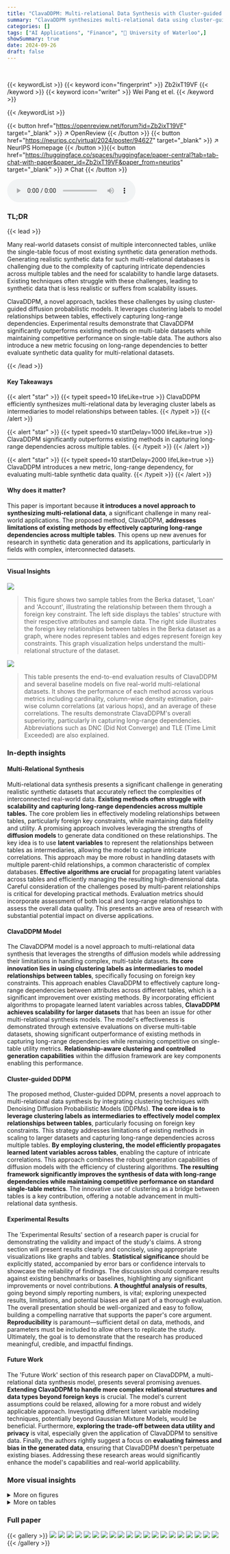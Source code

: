 ```yaml
---
title: "ClavaDDPM: Multi-relational Data Synthesis with Cluster-guided Diffusion Models"
summary: "ClavaDDPM synthesizes multi-relational data using cluster-guided diffusion models, efficiently capturing long-range dependencies and outperforming existing methods."
categories: []
tags: ["AI Applications", "Finance", "🏢 University of Waterloo",]
showSummary: true
date: 2024-09-26
draft: false
---
```


<br>

{{< keywordList >}}
{{< keyword icon="fingerprint" >}} Zb2ixT19VF {{< /keyword >}}
{{< keyword icon="writer" >}} Wei Pang et el. {{< /keyword >}}
 
{{< /keywordList >}}

{{< button href="https://openreview.net/forum?id=Zb2ixT19VF" target="_blank" >}}
↗ OpenReview
{{< /button >}}
{{< button href="https://neurips.cc/virtual/2024/poster/94627" target="_blank" >}}
↗ NeurIPS Homepage
{{< /button >}}{{< button href="https://huggingface.co/spaces/huggingface/paper-central?tab=tab-chat-with-paper&paper_id=Zb2ixT19VF&paper_from=neurips" target="_blank" >}}
↗ Chat
{{< /button >}}



<audio controls>
    <source src="https://ai-paper-reviewer.com/Zb2ixT19VF/podcast.wav" type="audio/wav">
    Your browser does not support the audio element.
</audio>


### TL;DR


{{< lead >}}

Many real-world datasets consist of multiple interconnected tables, unlike the single-table focus of most existing synthetic data generation methods.  Generating realistic synthetic data for such multi-relational databases is challenging due to the complexity of capturing intricate dependencies across multiple tables and the need for scalability to handle large datasets.  Existing techniques often struggle with these challenges, leading to synthetic data that is less realistic or suffers from scalability issues.

ClavaDDPM, a novel approach, tackles these challenges by using cluster-guided diffusion probabilistic models.  It leverages clustering labels to model relationships between tables, effectively capturing long-range dependencies.  Experimental results demonstrate that ClavaDDPM significantly outperforms existing methods on multi-table datasets while maintaining competitive performance on single-table data.  The authors also introduce a new metric focusing on long-range dependencies to better evaluate synthetic data quality for multi-relational datasets.

{{< /lead >}}


#### Key Takeaways

{{< alert "star" >}}
{{< typeit speed=10 lifeLike=true >}} ClavaDDPM efficiently synthesizes multi-relational data by leveraging cluster labels as intermediaries to model relationships between tables. {{< /typeit >}}
{{< /alert >}}

{{< alert "star" >}}
{{< typeit speed=10 startDelay=1000 lifeLike=true >}} ClavaDDPM significantly outperforms existing methods in capturing long-range dependencies across multiple tables. {{< /typeit >}}
{{< /alert >}}

{{< alert "star" >}}
{{< typeit speed=10 startDelay=2000 lifeLike=true >}} ClavaDDPM introduces a new metric, long-range dependency, for evaluating multi-table synthetic data quality. {{< /typeit >}}
{{< /alert >}}

#### Why does it matter?
This paper is important because **it introduces a novel approach to synthesizing multi-relational data**, a significant challenge in many real-world applications.  The proposed method, ClavaDDPM, **addresses limitations of existing methods by effectively capturing long-range dependencies across multiple tables**. This opens up new avenues for research in synthetic data generation and its applications, particularly in fields with complex, interconnected datasets.

------
#### Visual Insights



![](https://ai-paper-reviewer.com/Zb2ixT19VF/figures_2_1.jpg)

> This figure shows two sample tables from the Berka dataset, 'Loan' and 'Account', illustrating the relationship between them through a foreign key constraint.  The left side displays the tables' structure with their respective attributes and sample data. The right side illustrates the foreign key relationships between tables in the Berka dataset as a graph, where nodes represent tables and edges represent foreign key constraints. This graph visualization helps understand the multi-relational structure of the dataset.





![](https://ai-paper-reviewer.com/Zb2ixT19VF/tables_8_1.jpg)

> This table presents the end-to-end evaluation results of ClavaDDPM and several baseline models on five real-world multi-relational datasets.  It shows the performance of each method across various metrics including cardinality, column-wise density estimation, pair-wise column correlations (at various hops), and an average of these correlations.  The results demonstrate ClavaDDPM's overall superiority, particularly in capturing long-range dependencies.  Abbreviations such as DNC (Did Not Converge) and TLE (Time Limit Exceeded) are also explained.





### In-depth insights


#### Multi-Relational Synthesis
Multi-relational data synthesis presents a significant challenge in generating realistic synthetic datasets that accurately reflect the complexities of interconnected real-world data.  **Existing methods often struggle with scalability and capturing long-range dependencies across multiple tables.**  The core problem lies in effectively modeling relationships between tables, particularly foreign key constraints, while maintaining data fidelity and utility.  A promising approach involves leveraging the strengths of **diffusion models** to generate data conditioned on these relationships. The key idea is to use **latent variables** to represent the relationships between tables as intermediaries, allowing the model to capture intricate correlations. This approach may be more robust in handling datasets with multiple parent-child relationships, a common characteristic of complex databases. **Effective algorithms are crucial** for propagating latent variables across tables and efficiently managing the resulting high-dimensional data.  Careful consideration of the challenges posed by multi-parent relationships is critical for developing practical methods.  Evaluation metrics should incorporate assessment of both local and long-range relationships to assess the overall data quality. This presents an active area of research with substantial potential impact on diverse applications.

#### ClavaDDPM Model
The ClavaDDPM model is a novel approach to multi-relational data synthesis that leverages the strengths of diffusion models while addressing their limitations in handling complex, multi-table datasets.  **Its core innovation lies in using clustering labels as intermediaries to model relationships between tables**, specifically focusing on foreign key constraints. This approach enables ClavaDDPM to effectively capture long-range dependencies between attributes across different tables, which is a significant improvement over existing methods.  By incorporating efficient algorithms to propagate learned latent variables across tables, **ClavaDDPM achieves scalability for larger datasets** that has been an issue for other multi-relational synthesis models. The model's effectiveness is demonstrated through extensive evaluations on diverse multi-table datasets, showing significant outperformance of existing methods in capturing long-range dependencies while remaining competitive on single-table utility metrics. **Relationship-aware clustering and controlled generation capabilities** within the diffusion framework are key components enabling this performance.

#### Cluster-guided DDPM
The proposed method, Cluster-guided DDPM, presents a novel approach to multi-relational data synthesis by integrating clustering techniques with Denoising Diffusion Probabilistic Models (DDPMs).  **The core idea is to leverage clustering labels as intermediaries to effectively model complex relationships between tables**, particularly focusing on foreign key constraints. This strategy addresses limitations of existing methods in scaling to larger datasets and capturing long-range dependencies across multiple tables.  **By employing clustering, the model efficiently propagates learned latent variables across tables**, enabling the capture of intricate correlations.  This approach combines the robust generation capabilities of diffusion models with the efficiency of clustering algorithms.  **The resulting framework significantly improves the synthesis of data with long-range dependencies while maintaining competitive performance on standard single-table metrics**.  The innovative use of clustering as a bridge between tables is a key contribution, offering a notable advancement in multi-relational data synthesis.

#### Experimental Results
The 'Experimental Results' section of a research paper is crucial for demonstrating the validity and impact of the study's claims.  A strong section will present results clearly and concisely, using appropriate visualizations like graphs and tables. **Statistical significance** should be explicitly stated, accompanied by error bars or confidence intervals to showcase the reliability of findings.  The discussion should compare results against existing benchmarks or baselines, highlighting any significant improvements or novel contributions.  **A thoughtful analysis of results**, going beyond simply reporting numbers, is vital; exploring unexpected results, limitations, and potential biases are all part of a thorough evaluation.  The overall presentation should be well-organized and easy to follow, building a compelling narrative that supports the paper's core argument.  **Reproducibility** is paramount—sufficient detail on data, methods, and parameters must be included to allow others to replicate the study.  Ultimately, the goal is to demonstrate that the research has produced meaningful, credible, and impactful findings.

#### Future Work
The 'Future Work' section of this research paper on ClavaDDPM, a multi-relational data synthesis model, presents several promising avenues.  **Extending ClavaDDPM to handle more complex relational structures and data types beyond foreign keys** is crucial. The model's current assumptions could be relaxed, allowing for a more robust and widely applicable approach.  Investigating different latent variable modeling techniques, potentially beyond Gaussian Mixture Models, would be beneficial.  Furthermore, **exploring the trade-off between data utility and privacy** is vital, especially given the application of ClavaDDPM to sensitive data.  Finally, the authors rightly suggest a focus on **evaluating fairness and bias in the generated data**, ensuring that ClavaDDPM doesn't perpetuate existing biases. Addressing these research areas would significantly enhance the model's capabilities and real-world applicability. 


### More visual insights

<details>
<summary>More on figures
</summary>


![](https://ai-paper-reviewer.com/Zb2ixT19VF/figures_13_1.jpg)

> This figure illustrates the ClavaDDPM process for a two-table relational database. It starts with relation-aware clustering to model relationships between the child and parent tables. Augmented tables are created by incorporating latent variables from the clustering. A cluster classifier and a conditional group size distribution are used to model the relationship between the latent variables and child table rows.  The diffusion process synthesizes both parent rows and child rows.  The final output is the generation of synthetic data for both tables.


![](https://ai-paper-reviewer.com/Zb2ixT19VF/figures_18_1.jpg)

> This figure displays the results of an ablation study on the number of clusters (k) used in the ClavaDDPM model.  The x-axis represents the number of clusters (k) on a logarithmic scale, ranging from 1 to infinity (where each row is assigned a unique cluster). The y-axis shows the average 2-way correlation, a metric used to assess the quality of the synthetic data generated by the model. The blue line represents a smoothed version of the data points, which provides a better visualization of the trend. The error bars indicate the standard deviation of the results. This plot helps illustrate the optimal number of clusters for the ClavaDDPM model based on maximizing the average 2-way correlation.


![](https://ai-paper-reviewer.com/Zb2ixT19VF/figures_19_1.jpg)

> This figure shows the distribution of the Distance to Closest Record (DCR) for four tables (Household, Individual, Transaction, Order) from the California dataset.  The distributions are compared for ClavaDDPM (blue) and SMOTE (orange), illustrating the privacy properties of the synthetic data generated by each method. A higher DCR value indicates better privacy, and this figure helps to visualize the differences in privacy preservation between the two methods.


</details>




<details>
<summary>More on tables
</summary>


![](https://ai-paper-reviewer.com/Zb2ixT19VF/tables_8_2.jpg)
> This table presents the end-to-end evaluation results of ClavaDDPM and several baseline models on five real-world multi-relational datasets.  The evaluation metrics used include cardinality, column-wise density estimation (1-way), pair-wise column correlation (k-hop), and average 2-way correlation.  The results show the performance of each model in terms of capturing both single-table data characteristics and multi-table relationships (long-range dependencies).  DNC and TLE indicate that some baselines did not converge or exceeded the time limit.

![](https://ai-paper-reviewer.com/Zb2ixT19VF/tables_13_1.jpg)
> This table presents the end-to-end evaluation results of ClavaDDPM and its baselines on five real-world multi-relational datasets.  It shows the performance of each method across various metrics: cardinality, column-wise density estimation (1-way), pair-wise column correlation (k-hop), and average 2-way correlation.  The results are reported as the complement of the Kolmogorov-Smirnov (KS) statistic and total variation (TV) distance, which range from 0 (worst) to 1 (best).  The table also indicates cases where methods did not converge (DNC) or exceeded the time limit (TLE).

![](https://ai-paper-reviewer.com/Zb2ixT19VF/tables_14_1.jpg)
> This table compares the performance of ClavaDDPM against several baseline models on five real-world multi-relational datasets.  The models are evaluated using metrics such as cardinality, column-wise density estimation, pair-wise column correlations, and average 2-way correlation.  The results show ClavaDDPM's overall superiority in correlation modeling, particularly for long-range dependencies, while remaining competitive in other metrics.

![](https://ai-paper-reviewer.com/Zb2ixT19VF/tables_15_1.jpg)
> This table presents the characteristics of five real-world multi-relational datasets used in the paper's evaluation. For each dataset, it lists the number of tables, the number of foreign key pairs, the maximum depth of the relationship graph, the total number of attributes, and the number of rows in the largest table.  These datasets vary significantly in size and complexity, allowing for a comprehensive evaluation of ClavaDDPM's performance across diverse scenarios.

![](https://ai-paper-reviewer.com/Zb2ixT19VF/tables_17_1.jpg)
> This table shows the hyperparameters used for ClavaDDPM on each of the five datasets used in the paper's evaluation.  The hyperparameters include the number of clusters (k), the parent scale (λ), and the classifier scale (η).  These parameters were chosen based on empirical observations and are detailed in Appendix C.3.2 of the paper.

![](https://ai-paper-reviewer.com/Zb2ixT19VF/tables_19_1.jpg)
> This table presents the end-to-end evaluation results of ClavaDDPM and several baseline models on five real-world multi-relational datasets.  It compares the performance using both single-table and multi-table utility metrics.  The metrics include cardinality, column-wise density estimation, pair-wise column correlation (at varying hops), and average 2-way correlation, which is an average of all k-hop column-pair correlations. Results are averaged over three randomly generated synthetic datasets.  Abbreviations include DNC (Did Not Converge) and TLE (Time Limit Exceeded), while ST represents Single-Table and D represents Denorm.

![](https://ai-paper-reviewer.com/Zb2ixT19VF/tables_19_2.jpg)
> This table presents a comparison of the median Distance to Closest Record (DCR) between ClavaDDPM and SMOTE, across four different tables from the California dataset. The DCR metric is used as a measure of privacy.  Lower values indicate better privacy.

</details>




### Full paper

{{< gallery >}}
<img src="https://ai-paper-reviewer.com/Zb2ixT19VF/1.png" class="grid-w50 md:grid-w33 xl:grid-w25" />
<img src="https://ai-paper-reviewer.com/Zb2ixT19VF/2.png" class="grid-w50 md:grid-w33 xl:grid-w25" />
<img src="https://ai-paper-reviewer.com/Zb2ixT19VF/3.png" class="grid-w50 md:grid-w33 xl:grid-w25" />
<img src="https://ai-paper-reviewer.com/Zb2ixT19VF/4.png" class="grid-w50 md:grid-w33 xl:grid-w25" />
<img src="https://ai-paper-reviewer.com/Zb2ixT19VF/5.png" class="grid-w50 md:grid-w33 xl:grid-w25" />
<img src="https://ai-paper-reviewer.com/Zb2ixT19VF/6.png" class="grid-w50 md:grid-w33 xl:grid-w25" />
<img src="https://ai-paper-reviewer.com/Zb2ixT19VF/7.png" class="grid-w50 md:grid-w33 xl:grid-w25" />
<img src="https://ai-paper-reviewer.com/Zb2ixT19VF/8.png" class="grid-w50 md:grid-w33 xl:grid-w25" />
<img src="https://ai-paper-reviewer.com/Zb2ixT19VF/9.png" class="grid-w50 md:grid-w33 xl:grid-w25" />
<img src="https://ai-paper-reviewer.com/Zb2ixT19VF/10.png" class="grid-w50 md:grid-w33 xl:grid-w25" />
<img src="https://ai-paper-reviewer.com/Zb2ixT19VF/11.png" class="grid-w50 md:grid-w33 xl:grid-w25" />
<img src="https://ai-paper-reviewer.com/Zb2ixT19VF/12.png" class="grid-w50 md:grid-w33 xl:grid-w25" />
<img src="https://ai-paper-reviewer.com/Zb2ixT19VF/13.png" class="grid-w50 md:grid-w33 xl:grid-w25" />
<img src="https://ai-paper-reviewer.com/Zb2ixT19VF/14.png" class="grid-w50 md:grid-w33 xl:grid-w25" />
<img src="https://ai-paper-reviewer.com/Zb2ixT19VF/15.png" class="grid-w50 md:grid-w33 xl:grid-w25" />
<img src="https://ai-paper-reviewer.com/Zb2ixT19VF/16.png" class="grid-w50 md:grid-w33 xl:grid-w25" />
<img src="https://ai-paper-reviewer.com/Zb2ixT19VF/17.png" class="grid-w50 md:grid-w33 xl:grid-w25" />
<img src="https://ai-paper-reviewer.com/Zb2ixT19VF/18.png" class="grid-w50 md:grid-w33 xl:grid-w25" />
<img src="https://ai-paper-reviewer.com/Zb2ixT19VF/19.png" class="grid-w50 md:grid-w33 xl:grid-w25" />
<img src="https://ai-paper-reviewer.com/Zb2ixT19VF/20.png" class="grid-w50 md:grid-w33 xl:grid-w25" />
{{< /gallery >}}